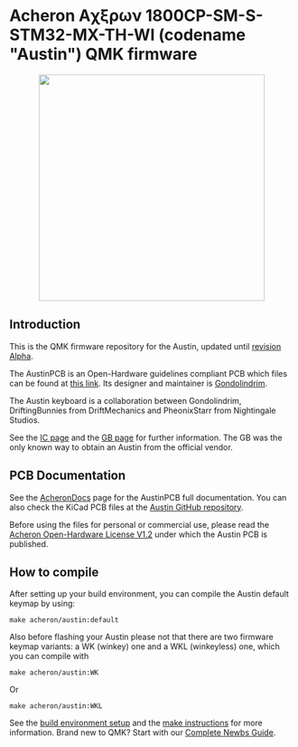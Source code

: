 # Acheron Aχξρων 1800CP-SM-S-STM32-MX-TH-WI (codename "Austin") QMK firmware

<p align="center">
  <img align="middle" src="https://raw.githubusercontent.com/Gondolindrim/acheronLibrary/master/graphics/acheronLong.png"  width="400"> 
</p>

## Introduction

This is the QMK firmware repository for the Austin, updated until [revision Alpha](https://github.com/Gondolindrim/Austin/releases/tag/Alpha).

The AustinPCB is an Open-Hardware guidelines compliant PCB which files can be found at [this link](https://github.com/Gondolindrim/Austin). Its designer and maintainer is [Gondolindrim](https://github.com/Gondolindrim).

The Austin keyboard is a collaboration between Gondolindrim, DriftingBunnies from DriftMechanics and PheonixStarr from Nightingale Studios.

See the [IC page](https://geekhack.org/index.php?topic=100883) and the [GB page](https://geekhack.org/index.php?topic=102542) for further information. The GB was the only known way to obtain an Austin from the official vendor.

## PCB Documentation

See the [AcheronDocs](https://gondolindrim.github.io/AcheronDocs/austin/intro.html) page for the AustinPCB full documentation. You can also check the KiCad PCB files at the [Austin GitHub repository](https://github.com/Gondolindrim/Austin).

Before using the files for personal or commercial use, please read the [Acheron Open-Hardware License V1.2](https://gondolindrim.github.io/AcheronDocs/license/license.html) under which the Austin PCB is published.

## How to compile

After setting up your build environment, you can compile the Austin default keymap by using:

    make acheron/austin:default

Also before flashing your Austin please not that there are two firmware keymap variants: a WK (winkey) one and a WKL (winkeyless) one, which you can compile with 

    make acheron/austin:WK
    
Or

    make acheron/austin:WKL

See the [build environment setup](https://docs.qmk.fm/#/getting_started_build_tools) and the [make instructions](https://docs.qmk.fm/#/getting_started_make_guide) for more information. Brand new to QMK? Start with our [Complete Newbs Guide](https://docs.qmk.fm/#/newbs).
